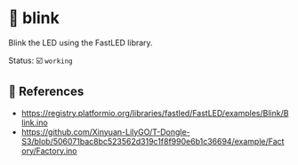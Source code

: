 # :rotating_light: blink

Blink the LED using the FastLED library.

Status: :ballot_box_with_check: `working`

## :link: References

- <https://registry.platformio.org/libraries/fastled/FastLED/examples/Blink/Blink.ino>
- <https://github.com/Xinyuan-LilyGO/T-Dongle-S3/blob/506071bac8bc523562d319c1f8f990e6b1c36694/example/Factory/Factory.ino>
